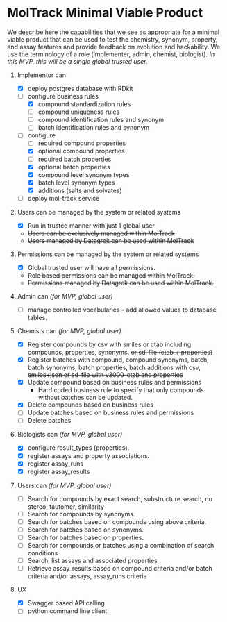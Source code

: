 # MolTrack Minimal Viable Product

We describe here the capabilities that we see as appropriate for a minimal viable product that can be used to test the chemistry, synonym, property, and assay features and provide feedback on evolution and hackability.  We use the terminology of a role (implementer, admin, chemist, biologist).  *In this MVP, this will be a single global trusted user.*

1. Implementor can
    - [x] deploy postgres database with RDkit
    - [ ] configure business rules
        - [x] compound standardization rules
        - [ ] compound uniqueness rules
        - [ ] compound identification rules and synonym
        - [ ] batch identification rules and synonym
    - [ ] configure
        - [ ] required compound properties
        - [x] optional compound properties
        - [ ] required batch properties
        - [x] optional batch properties
        - [x] compound level synonym types
        - [x] batch level synonym types
        - [x] additions (salts and solvates)
    - [ ] deploy mol-track service

2. Users can be managed by the system or related systems
    - [x] Run in trusted manner with just 1 global user.
    - ~~Users can be exclusively managed within MolTrack~~
    - ~~Users managed by Datagrok can be used within MolTrack~~

3. Permissions can be managed by the system or related systems
    - [x] Global trusted user will have all permissions.
    - ~~Role based permissions can be managed within MolTrack.~~
    - ~~Permissions managed by Datagrok can be used within MolTrack.~~

4. Admin can *(for MVP, global user)*
    - [ ] manage controlled vocabularies - add allowed values to database tables.

5. Chemists can *(for MVP, global user)*
    - [x] Register compounds by csv with smiles or ctab including compounds, properties, synonyms. ~~or sd-file (ctab + properties)~~
    - [x] Register batches  with compound, compound synonyms, batch, batch synonyms, batch properties, batch additions with csv, ~~smiles+json or sd-file with v3000-ctab and properties~~
    - [x] Update compound based on business rules and permissions
      - Hard coded business rule to specify that only compounds without batches can be updated.
    - [x] Delete compounds based on business rules
    - [ ] Update batches based on business rules and permissions
    - [ ] Delete batches

6. Biologists can *(for MVP, global user)*
    - [x] configure result_types (properties).
    - [x] register assays and property associations.
    - [x] register assay_runs
    - [x] register assay_results

7. Users can *(for MVP, global user)*
    - [ ] Search for compounds by exact search, substructure search, no stereo, tautomer, similarity
    - [ ] Search for compounds by synonyms.
    - [ ] Search for batches based on compounds using above criteria.
    - [ ] Search for batches based on synonyms.
    - [ ] Search for batches based on properties.
    - [ ] Search for compounds or batches using a combination of search conditions
    - [ ] Search, list assays and associated properties
    - [ ] Retrieve assay_results based on compound criteria and/or batch criteria and/or assays, assay_runs criteria

8. UX
    - [x] Swagger based API calling
    - [ ] python command line client
